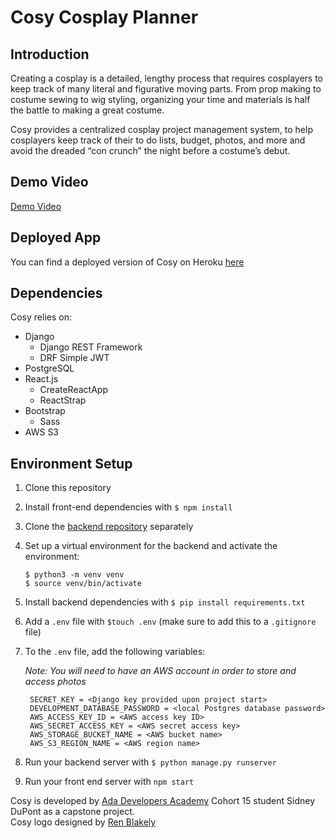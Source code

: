 # Cosy Cosplay Planner

## Introduction

Creating a cosplay is a detailed, lengthy process that requires cosplayers to keep track of many literal and figurative moving parts. From prop making to costume sewing to wig styling, organizing your time and materials is half the battle to making a great costume.

Cosy provides a centralized cosplay project management system, to help cosplayers keep track of their to do lists, budget, photos, and more and avoid the dreaded “con crunch” the night before a costume’s debut.

## Demo Video

[Demo Video](https://drive.google.com/file/d/1jQ3G5AN37JsWgGrKIcUL6m9CBoBbylQ1/view?usp=sharing)

## Deployed App

You can find a deployed version of Cosy on Heroku [here](https://cosy-cosplay-planner.herokuapp.com/)

## Dependencies

Cosy relies on:

- Django
  - Django REST Framework
  - DRF Simple JWT
- PostgreSQL
- React.js
  - CreateReactApp
  - ReactStrap
- Bootstrap
  - Sass 
- AWS S3

## Environment Setup

1. Clone this repository

3. Install front-end dependencies with ```$ npm install```
   
3. Clone the [backend repository](https://github.com/majortomboy/back-end-cosy/) separately

5. Set up a virtual environment for the backend and activate the environment:

   ```
   $ python3 -m venv venv
   $ source venv/bin/activate
   ```
   
5. Install backend dependencies with ```$ pip install requirements.txt```
   
6. Add a ```.env``` file with ```$touch .env``` (make sure to add this to a ```.gitignore``` file)
   
7. To the ```.env``` file, add the following variables:

   *Note: You will need to have an AWS account in order to store and access photos*
   
   ```
    SECRET_KEY = <Django key provided upon project start>
    DEVELOPMENT_DATABASE_PASSWORD = <local Postgres database password>
    AWS_ACCESS_KEY_ID = <AWS access key ID>
    AWS_SECRET_ACCESS_KEY = <AWS secret access key>
    AWS_STORAGE_BUCKET_NAME = <AWS bucket name>
    AWS_S3_REGION_NAME = <AWS region name>
   ```
   
8. Run your backend server with ```$ python manage.py runserver```
   
9. Run your front end server with ```npm start```


Cosy is developed by [Ada Developers Academy](https://adadevelopersacademy.org/) Cohort 15 student Sidney DuPont as a capstone project.<br>
Cosy logo designed by [Ren Blakely](https://renblakely.com/)
